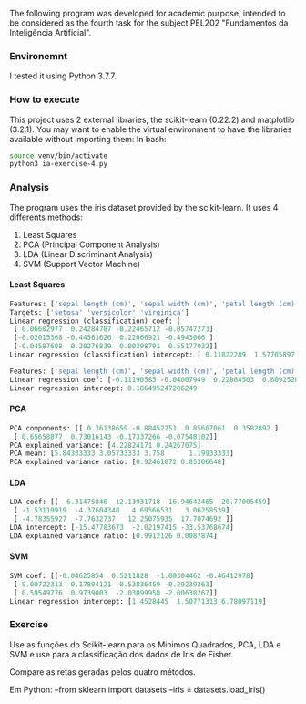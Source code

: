 The following program was developed for academic purpose, intended to be
considered as the fourth task for the subject PEL202 "Fundamentos da Inteligência
Artificial".

### Environemnt
I tested it using Python 3.7.7.

### How to execute
This project uses 2 external libraries, the scikit-learn (0.22.2) and matplotlib (3.2.1). You may want to enable the virtual environment to have the libraries available without importing them:
In bash:
```bash
source venv/bin/activate
python3 ia-exercise-4.py
```

### Analysis
The program uses the iris dataset provided by the scikit-learn. It uses 4 differents methods:
1. Least Squares
1. PCA (Principal Component Analysis)
1. LDA (Linear Discriminant Analysis)
1. SVM (Support Vector Machine)

#### Least Squares
```python
Features: ['sepal length (cm)', 'sepal width (cm)', 'petal length (cm)', 'petal width (cm)']
Targets: ['setosa' 'versicolor' 'virginica']
Linear regression (classification) coef: [
 [ 0.06602977  0.24284787 -0.22465712 -0.05747273]
 [-0.02015368 -0.44561626  0.22066921 -0.4943066 ]
 [-0.04587608  0.20276839  0.00398791  0.55177932]]
Linear regression (classification) intercept: [ 0.11822289  1.57705897 -0.69528186]
```

```python
Features: ['sepal length (cm)', 'sepal width (cm)', 'petal length (cm)', 'petal width (cm)']
Linear regression coef: [-0.11190585 -0.04007949  0.22864503  0.60925205]
Linear regression intercept: 0.186495247206249
```

#### PCA
```python
PCA components: [[ 0.36138659 -0.08452251  0.85667061  0.3582892 ]
 [ 0.65658877  0.73016143 -0.17337266 -0.07548102]]
PCA explained variance: [4.22824171 0.24267075]
PCA mean: [5.84333333 3.05733333 3.758      1.19933333]
PCA explained variance ratio: [0.92461872 0.05306648]
```

#### LDA
```python
LDA coef: [[  6.31475846  12.13931718 -16.94642465 -20.77005459]
 [ -1.53119919  -4.37604348   4.69566531   3.06258539]
 [ -4.78355927  -7.7632737   12.25075935  17.7074692 ]]
LDA intercept: [-15.47783673  -2.02197415 -33.53768674]
LDA explained variance ratio: [0.9912126 0.0087874]
```

#### SVM
```python
SVM coef: [[-0.04625854  0.5211828  -1.00304462 -0.46412978]
 [-0.00722313  0.17894121 -0.53836459 -0.29239263]
 [ 0.59549776  0.9739003  -2.03099958 -2.00630267]]
Linear regression intercept: [1.4528445  1.50771313 6.78097119]
```

### Exercise
Use as funções do Scikit-learn para os Minimos Quadrados, PCA, LDA e SVM e use para a classificação dos dados de Iris de Fisher.

Compare as retas geradas pelos quatro métodos.

Em Python:
–from sklearn import datasets
–iris = datasets.load_iris()
